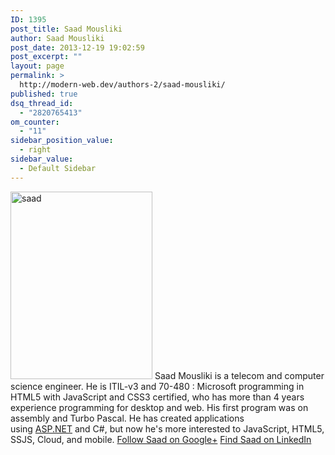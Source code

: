 ```yaml
---
ID: 1395
post_title: Saad Mousliki
author: Saad Mousliki
post_date: 2013-12-19 19:02:59
post_excerpt: ""
layout: page
permalink: >
  http://modern-web.dev/authors-2/saad-mousliki/
published: true
dsq_thread_id:
  - "2820765413"
om_counter:
  - "11"
sidebar_position_value:
  - right
sidebar_value:
  - Default Sidebar
---
```

[<img src="http://modernweb.com/wp-content/uploads/2013/12/saad-300x397.jpg" alt="saad" width="227" height="300" class="alignright size-medium wp-image-3827" />][1] Saad Mousliki is a telecom and computer science engineer. He is ITIL-v3 and 70-480 : Microsoft programming in HTML5 with JavaScript and CSS3 certified, who has more than 4 years experience programming for desktop and web. His first program was on assembly and Turbo Pascal. He has created applications using <a href="http://asp.net/" target="_blank">ASP.NET</a> and C#, but now he's more interested to JavaScript, HTML5, SSJS, Cloud, and mobile. [Follow Saad on Google+][2] [Find Saad on LinkedIn][3]

 [1]: http://modernweb.com/wp-content/uploads/2013/12/saad.jpg
 [2]: https://plus.google.com/104639715967304245815
 [3]: http://ma.linkedin.com/in/mousliki